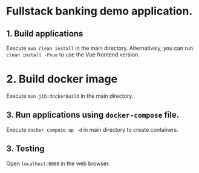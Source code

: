 # Fullstack banking demo application.

## 1. Build applications
Execute `mvn clean install` in the main directory.
Alternatively, you can run `clean install -Pvue` to use the Vue frontend version.

# 2. Build docker image
Execute `mvn jib:dockerBuild` in the main directory.

## 3. Run applications using `docker-compose` file.
Execute `docker compose up -d` in main directory to create containers.

## 3. Testing
Open `localhost:8080` in the web browser.
